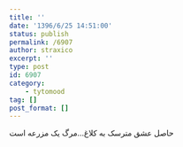 ```yaml
---
title: ''
date: '1396/6/25 14:51:00'
status: publish
permalink: /6907
author: straxico
excerpt: ''
type: post
id: 6907
category:
    - tytomood
tag: []
post_format: []
---
```

حاصل عشق مترسک به کلاغ…مرگ یک مزرعه است